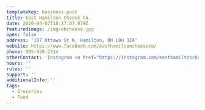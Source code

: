 ```yaml
---
templateKey: business-post
title: East Hamilton Cheese Co.
date: 2020-04-07T18:17:07.079Z
featuredimage: /img/ehcheese.jpg
open: false
address: '187 Ottawa St N, Hamilton, ON L8H 3Z4'
website: https://www.facebook.com/easthamiltoncheeseco/
phone: 905-920-2314
otherContact: 'Instagram <a href="https://instagram.com/easthamiltoncheeseco">@easthamiltoncheeseco</a>'
hours: ''
rules: ''
support: ''
additionalInfo: ''
tags:
  - Groceries
  - Food
---
```

